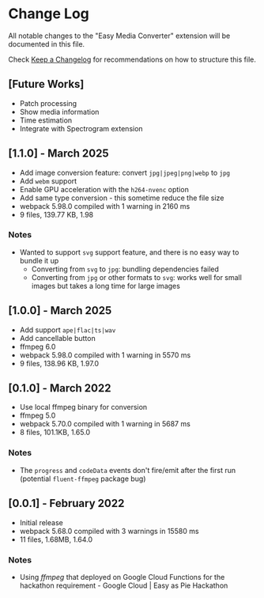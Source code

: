# Change Log

All notable changes to the "Easy Media Converter" extension will be documented in this file.

Check [Keep a Changelog](http://keepachangelog.com) for recommendations on how to structure this file.

## [Future Works]
- Patch processing
- Show media information
- Time estimation
- Integrate with Spectrogram extension

## [1.1.0] - March 2025
- Add image conversion feature: convert `jpg|jpeg|png|webp` to `jpg`
- Add `webm` support
- Enable GPU acceleration with the `h264-nvenc` option
- Add same type conversion - this sometime reduce the file size
- webpack 5.98.0 compiled with 1 warning in 2160 ms
- 9 files, 139.77 KB, 1.98

### Notes
- Wanted to support `svg` support feature, and there is no easy way  to bundle it up
  - Converting from `svg` to `jpg`: bundling dependencies failed
  - Converting from `jpg` or other formats to `svg`: works well for small images but takes a long time for large images

## [1.0.0] - March 2025
- Add support `ape|flac|ts|wav`
- Add cancellable button
- ffmpeg 6.0
- webpack 5.98.0 compiled with 1 warning in 5570 ms
- 9 files, 138.96 KB, 1.97.0

## [0.1.0] - March 2022
- Use local ffmpeg binary for conversion
- ffmpeg 5.0
- webpack 5.70.0 compiled with 1 warning in 5687 ms
- 8 files, 101.1KB, 1.65.0

### Notes
- The `progress` and `codeData` events don't fire/emit after the first run (potential `fluent-ffmpeg` package bug)

## [0.0.1] - February 2022
- Initial release
- webpack 5.68.0 compiled with 3 warnings in 15580 ms
- 11 files, 1.68MB, 1.64.0

### Notes
- Using *ffmpeg* that deployed on Google Cloud Functions for the hackathon requirement - Google Cloud | Easy as Pie Hackathon
